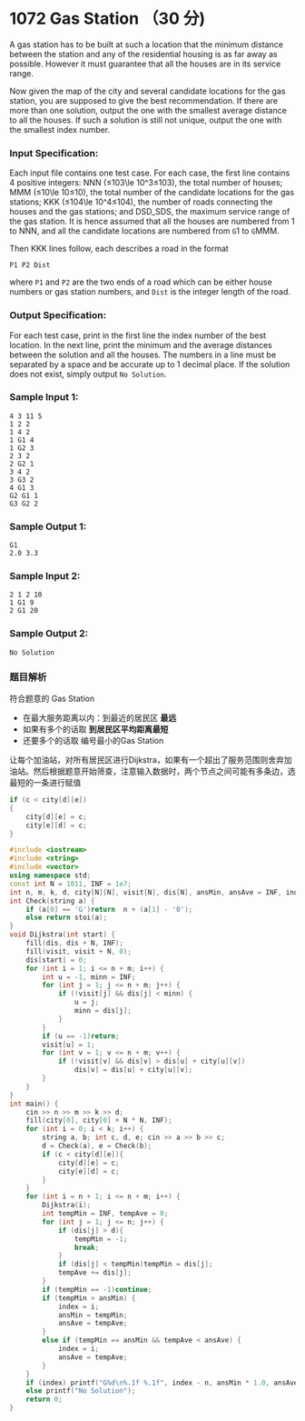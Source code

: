 # 1072 Gas Station （30 分)

A gas station has to be built at such a location that the minimum distance between the station and any of the residential housing is as far away as possible. However it must guarantee that all the houses are in its service range.

Now given the map of the city and several candidate locations for the gas station, you are supposed to give the best recommendation. If there are more than one solution, output the one with the smallest average distance to all the houses. If such a solution is still not unique, output the one with the smallest index number.

### Input Specification:

Each input file contains one test case. For each case, the first line contains 4 positive integers: NNN (≤103\\le 10^3≤10​3​​), the total number of houses; MMM (≤10\\le 10≤10), the total number of the candidate locations for the gas stations; KKK (≤104\\le 10^4≤10​4​​), the number of roads connecting the houses and the gas stations; and DSD_SD​S​​, the maximum service range of the gas station. It is hence assumed that all the houses are numbered from 1 to NNN, and all the candidate locations are numbered from `G`1 to `G`MMM.

Then KKK lines follow, each describes a road in the format

    P1 P2 Dist
    

where `P1` and `P2` are the two ends of a road which can be either house numbers or gas station numbers, and `Dist` is the integer length of the road.

### Output Specification:

For each test case, print in the first line the index number of the best location. In the next line, print the minimum and the average distances between the solution and all the houses. The numbers in a line must be separated by a space and be accurate up to 1 decimal place. If the solution does not exist, simply output `No Solution`.

### Sample Input 1:

    4 3 11 5
    1 2 2
    1 4 2
    1 G1 4
    1 G2 3
    2 3 2
    2 G2 1
    3 4 2
    3 G3 2
    4 G1 3
    G2 G1 1
    G3 G2 2
    

### Sample Output 1:

    G1
    2.0 3.3
    

### Sample Input 2:

    2 1 2 10
    1 G1 9
    2 G1 20
    

### Sample Output 2:

    No Solution

### 题目解析

符合题意的 Gas Station

- 在最大服务距离以内：到最近的居民区 **最远**
- 如果有多个的话取  **到居民区平均距离最短**
- 还要多个的话取 编号最小的Gas Station

让每个加油站，对所有居民区进行Dijkstra，如果有一个超出了服务范围则舍弃加油站。然后根据题意开始筛查，注意输入数据时，两个节点之间可能有多条边，选最短的一条进行赋值
```C++
if (c < city[d][e])
{
	city[d][e] = c;
	city[e][d] = c;
}
```

```C++
#include <iostream>
#include <string>
#include <vector>
using namespace std;
const int N = 1011, INF = 1e7;
int n, m, k, d, city[N][N], visit[N], dis[N], ansMin, ansAve = INF, index;
int Check(string a) {
	if (a[0] == 'G')return  n + (a[1] - '0');
	else return stoi(a);
}
void Dijkstra(int start) {
	fill(dis, dis + N, INF);
	fill(visit, visit + N, 0);
	dis[start] = 0;
	for (int i = 1; i <= n + m; i++) {
		int u = -1, minn = INF;
		for (int j = 1; j <= n + m; j++) {
			if (!visit[j] && dis[j] < minn) {
				u = j;
				minn = dis[j];
			}
		}
		if (u == -1)return;
		visit[u] = 1;
		for (int v = 1; v <= n + m; v++) {
			if (!visit[v] && dis[v] > dis[u] + city[u][v]) 
				dis[v] = dis[u] + city[u][v];
		}
	}
}
int main() {
	cin >> n >> m >> k >> d;
	fill(city[0], city[0] + N * N, INF);
	for (int i = 0; i < k; i++) {
		string a, b; int c, d, e; cin >> a >> b >> c;
		d = Check(a), e = Check(b);
		if (c < city[d][e]){
			city[d][e] = c;
			city[e][d] = c;
		}
	}
	for (int i = n + 1; i <= n + m; i++) {
		Dijkstra(i);
		int tempMin = INF, tempAve = 0;
		for (int j = 1; j <= n; j++) {
			if (dis[j] > d){
				tempMin = -1;
				break;
			}
			if (dis[j] < tempMin)tempMin = dis[j];
			tempAve += dis[j];
		}
		if (tempMin == -1)continue;
		if (tempMin > ansMin) {
			index = i;
			ansMin = tempMin;
			ansAve = tempAve;
		}
		else if (tempMin == ansMin && tempAve < ansAve) {
			index = i;
			ansAve = tempAve;
		}
	}
	if (index) printf("G%d\n%.1f %.1f", index - n, ansMin * 1.0, ansAve * 1.0 / n);
	else printf("No Solution");
	return 0;
}
```